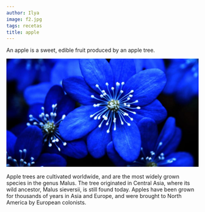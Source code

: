 ```yaml
---
author: Ilya
image: f2.jpg
tags: recetas
title: apple
---
```


An apple is a sweet, edible fruit produced by an apple tree.

![image tooltip here](/assets/images/posts/f2.jpg)

Apple trees are cultivated worldwide, and are the most widely grown species in
the genus Malus. The tree originated in Central Asia, where its wild ancestor,
Malus sieversii, is still found today. Apples have been grown for thousands of
years in Asia and Europe, and were brought to North America by European
colonists.